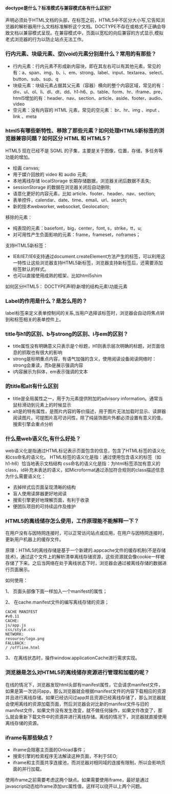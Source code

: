 #### doctype是什么？标准模式与兼容模式各有什么区别?

<!doctype>声明必须处于HTML文档的头部，在<html>标签之前，HTML5中不区分大小写,它告知浏览器的解析器用什么文档标准解析这个文档。DOCTYPE不存在或格式不正确会导致文档以兼容模式呈现。在兼容模式中，页面以宽松的向后兼容的方式显示,模拟老式浏览器的行为以防止站点无法工作。

### 行内元素、块级元素、空(void)元素分别是什么？常用的有那些？

- 行内元素：行内元素不形成新内容块，即在其左右可以有其他元素，常见的有：a、span、img、b、i、em、strong、label、input、textarea、select、button、sub、sup、q
- 块级元素：块级元素占据其父元素（容器）横向的整个内容区域，常见的有：div、ul、ol、li、dl、dt、dd、h1-h6、p、table、form、hr、iframe、pre，html5增加的有：header、nav、section、article、aside、footer、audio、video
- 空元素：没有内容的 HTML 元素，常见的空元素： br、hr、img 、input 、link 、meta

### html5有哪些新特性、移除了那些元素？如何处理HTML5新标签的浏览器兼容问题？如何区分 HTML 和 HTML5？

HTML5 现在已经不是 SGML 的子集，主要是关于图像，位置，存储，多任务等功能的增加。
	  
- 绘画 canvas;
- 用于媒介回放的 video 和 audio 元素;
- 本地离线存储 localStorage 长期存储数据，浏览器关闭后数据不丢失;
- sessionStorage 的数据在浏览器关闭后自动删除;
- 语意化更好的内容元素，比如 article、footer、header、nav、section;
- 表单控件，calendar、date、time、email、url、search;
- 新的技术webworker, websocket, Geolocation;

移除的元素：
	  
- 纯表现的元素：basefont，big，center，font, s，strike，tt，u;
- 对可用性产生负面影响的元素：frame，frameset，noframes；

支持HTML5新标签：

- IE8/IE7/IE6支持通过document.createElement方法产生的标签，可以利用这一特性让这些浏览器支持HTML5新标签，浏览器支持新标签后，还需要添加标签默认的样式。
- 也可以直接使用成熟的框架、比如html5shim

如何区分HTML5： DOCTYPE声明\新增的结构元素\功能元素

### Label的作用是什么？是怎么用的？

label标签来定义表单控制间的关系,当用户选择该标签时，浏览器会自动将焦点转到和标签相关的表单控件上。

### title与h1的区别、b与strong的区别、i与em的区别？

- title属性没有明确意义只表示是个标题，H1则表示层次明确的标题，对页面信息的抓取也有很大的影响
- strong是标明重点内容，有语气加强的含义，使用阅读设备阅读网络时：strong会重读，而b是展示强调内容
- i内容展示为斜体，em表示强调的文本

### <img>的title和alt有什么区别

- title是全局属性之一，用于为元素提供附加的advisory information。通常当鼠标滑动到元素上的时候显示
- alt是<img>的特有属性，是图片内容的等价描述，用于图片无法加载时显示、读屏器阅读图片。可提图片高可访问性，除了纯装饰图片外都必须设置有意义的值，搜索引擎会重点分析

### 什么是web语义化,有什么好处？

web语义化是指通过HTML标记表示页面包含的信息，包含了HTML标签的语义化和css命名的语义化。 HTML标签的语义化是指：通过使用包含语义的标签（如h1-h6）恰当地表示文档结构 css命名的语义化是指：为html标签添加有意义的class，id补充未表达的语义，如Microformat通过添加符合规则的class描述信息 为什么需要语义化：

- 去掉样式后页面呈现清晰的结构
- 盲人使用读屏器更好地阅读
- 搜索引擎更好地理解页面，有利于收录
- 便团队项目的可持续运作及维护

### HTML5的离线储存怎么使用，工作原理能不能解释一下？

在用户没有与因特网连接时，可以正常访问站点或应用，在用户与因特网连接时，更新用户机器上的缓存文件。

原理：HTML5的离线存储是基于一个新建的.appcache文件的缓存机制(不是存储技术)，通过这个文件上的解析清单离线存储资源，这些资源就会像cookie一样被存储了下来。之后当网络在处于离线状态下时，浏览器会通过被离线存储的数据进行页面展示。

如何使用：

1、 页面头部像下面一样加入一个manifest的属性；

2、 在cache.manifest文件的编写离线存储的资源；

    CACHE MANIFEST
    #v0.11
    CACHE:
    js/app.js
    css/style.css
    NETWORK:
    resourse/logo.png
    FALLBACK:
    / /offline.html

3、 在离线状态时，操作window.applicationCache进行需求实现。

### 浏览器是怎么对HTML5的离线储存资源进行管理和加载的呢？

在线的情况下，浏览器发现html头部有manifest属性，它会请求manifest文件，如果是第一次访问app，那么浏览器就会根据manifest文件的内容下载相应的资源并且进行离线存储。如果已经访问过app并且资源已经离线存储了，那么浏览器就会使用离线的资源加载页面，然后浏览器会对比新的manifest文件与旧的manifest文件，如果文件没有发生改变，就不做任何操作，如果文件改变了，那么就会重新下载文件中的资源并进行离线存储。离线的情况下，浏览器就直接使用离线存储的资源。

### iframe有那些缺点？

- iframe会阻塞主页面的Onload事件；
- 搜索引擎的检索程序无法解读这种页面，不利于SEO;
- iframe和主页面共享连接池，而浏览器对相同域的连接有限制，所以会影响页面的并行加载。

使用iframe之前需要考虑这两个缺点。如果需要使用iframe，最好是通过javascript动态给iframe添加src属性值，这样可以绕开以上两个问题。